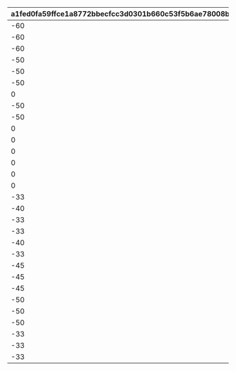 |a1fed0fa59ffce1a8772bbecfcc3d0301b660c53f5b6ae78008b6c603076fca3|071e81e5ff6a65974c95e18a1b768b3b42270db778bc469abac3eeffa0cddbb4|1b5b67f3acd34cc043be7a4ef8652120de93bbfd7cdbbae20c7ca2de3b4f8f30|babec39622f30c458ff21f0d4fa9cbd0854743e9ebfb8bc4c79e4ce2176950dc|78ed938a35efb6ada44096c07b9ac76f28a6a4f36dd7390944826aeb57937419|295887ce008be7ab509cfe0fcd2de75a0375b27dd6806e60cee1ec394e28c1ef|f64cbe582c5d090f4dc5369ec37618b0d7ae726aadaf2ac3d003c086dda6c64e|8894e0911e52a2d81f585ecf5ca1fc965d50dc4a34f310dff56ef50bc11573c7|bc013d820ab1ef8194e630474f0788e4941d77b38f0c2eb1cf3a2a67f8e4700e|85fb93270f7cde58c0d15cffbc773882bfbeaa5072dc260cd3da6ea7454a93c4|373312245ae8e0daf5f97418ca1ed1fd81b4fa91ea16413a176a853519afca9f|369d701b9d820cfe464e6c9bff6086b0fc1f97736404717c69d3f2ac6a27ac73|d6c8d586b3b016a3e128e1f21ae02aa11cdfd687be9b908f7a7b98b80c27b3b3|9d1378e4569f0b0069770a61dd32d5cf6a3cfbbf866f9a460852466ebdff01d1|496fe2b63853db296470d1b53d281fdb6a968ff7181f1bbddeaed08906a4ccf8|ed848d17fc11a33ad6778c9305853bba6d1ad1097696e2cbddca41c8311e496a|e0ac4101bd9489998b2ad2638ebc7bb7d3178ee7f4563d72ddec4cf9659da91d|f076bf6cb64c94f695bc1699eb27a79c57bd221205007c268aa088bf464615aa|213d33d564b84dd7a056b3e034f0d7f0a746b574e93d97ad590e7316c5f46293|
| --- | --- | --- | --- | --- | --- | --- | --- | --- | --- | --- | --- | --- | --- | --- | --- | --- | --- | --- |
|-60|0|5.5|0|610132501|10132|1|5|289||0|0|1|12|610132007|3|1|0|3|
|-60|0|1.5|0|610132502|10132|1|5|289||0|70|2|0|610132008|1|1|0|0|
|-60|0|1.5|0|0|10132|1|5|289||0|0|3|0|610132009|1|1|0|0|
|-50|0|5.5|0|0|10134|1|5|292||0|55|1|0|610134007|1|1.85|0|3|
|-50|0|1.5|0|610134502|10134|1|5|292||0|0|2|30|610134008|3|1.85|0|0|
|-50|0|1.5|0|0|10134|1|5|292||0|0|3|0|610134009|1|1.85|0|0|
|0|0|5.5|600|610136501|10136|1|5|295||0|0|1|0|610136007|2|1.1|0|3|
|-50|0|1.5|0|0|10136|1|5|295||0|84|2|0|610136008|1|1.5|0|0|
|-50|0|1.5|0|0|10136|1|5|295||0|0|3|0|610136009|1|1.5|0|0|
|0|0|5.5|0|0|10137|1|5|295||0|75|1|0|610137007|1|0.85|0|0|
|0|0|1.5|0|0|10137|1|5|295||0|50|2|0|610137008|1|0.85|0|0|
|0|0|1.5|0|0|10137|1|5|295||0|0|3|0|610137009|1|0.85|0|0|
|0|0|5.5|0|0|10140|1|5|298||0|77|1|0|610140007|1|1.4|0|3|
|0|0|1.5|0|0|10140|1|5|298||0|52|2|0|610140008|1|1.4|0|0|
|0|0|1.5|0|0|10140|1|5|298||0|0|3|0|610140009|1|1.4|0|0|
|-33|0|5.5|0|0|10142|1|5|301||0|76|1|0|610142007|1|1.45|0|3|
|-40|0|1.5|600|610142502|10142|1|5|301||0|0|2|0|610142008|2|1.23|0|3|
|-33|0|1.5|0|0|10142|1|5|301||0|0|3|0|610142009|1|1.45|0|0|
|-33|0|5.5|0|0|10144|1|5|304||0|65|1|0|610144007|1|1|0|3|
|-40|0|1.5|600|610144502|10144|1|5|304||0|0|2|0|610144008|2|0.85|0|3|
|-33|0|1.5|0|0|10144|1|5|304||0|0|3|0|610144009|1|1|0|0|
|-45|0|5.5|600|610146501|10146|1|5|307||0|0|1|0|610146007|2|0.87|0|3|
|-45|0|1.5|0|0|10146|1|5|307||0|58|2|0|610146008|1|1.18|0|0|
|-45|0|1.5|0|0|10146|1|5|307||0|0|3|0|610146009|1|1.18|0|0|
|-50|0|5.5|600|610148501|10148|1|5|310||0|0|1|0|610148007|2|1.4|0|3|
|-50|0|1.5|0|0|10148|1|5|310||0|68|2|0|610148008|1|1.7|0|0|
|-50|0|1.5|0|0|10148|1|5|310||0|0|3|0|610148009|1|1.7|0|0|
|-33|0|5.5|0|0|10150|1|5|313||0|71|1|0|610150007|1|1.35|0|3|
|-33|0|1.5|0|0|10150|1|5|313||0|50|2|0|610150008|1|1.35|0|3|
|-33|0|1.5|0|0|10150|1|5|313||0|0|3|0|610150009|1|1.35|0|0|